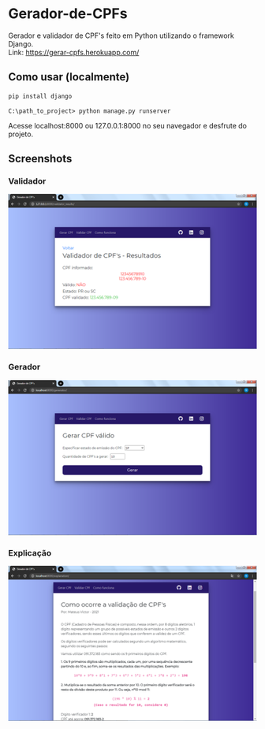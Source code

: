# Gerador-de-CPFs
Gerador e validador de CPF's feito em Python utilizando o framework Django.<br>
Link: <a href="https://gerar-cpfs.herokuapp.com/">https://gerar-cpfs.herokuapp.com/</a>

## Como usar (localmente)
```
pip install django
```
```
C:\path_to_project> python manage.py runserver
```
Acesse localhost:8000 ou 127.0.0.1:8000 no seu navegador e desfrute do projeto.

## Screenshots

### Validador
<img src="https://github.com/mateusvictor/gerador-de-cpfs/blob/main/screenshots/validator_results.png"></img>

### Gerador
<img src="https://github.com/mateusvictor/gerador-de-cpfs/blob/main/screenshots/generator.png"></img>

### Explicação
<img src="https://github.com/mateusvictor/gerador-de-cpfs/blob/main/screenshots/explanation.png"></img>
